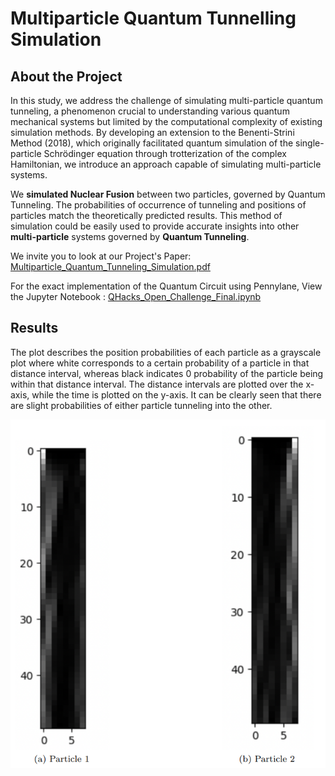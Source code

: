 # Multiparticle Quantum Tunnelling Simulation

## About the Project

In this study, we address the challenge of simulating multi-particle quantum tunneling, a phenomenon crucial to understanding various quantum mechanical systems but limited by the computational complexity of existing simulation methods. By developing an extension to the Benenti-Strini Method (2018), which originally facilitated quantum simulation of the single-particle Schrödinger equation through trotterization of the complex Hamiltonian, we introduce an approach capable of simulating multi-particle systems.

We **simulated Nuclear Fusion** between two particles, governed by Quantum Tunneling. The probabilities of occurrence of tunneling and positions of particles match the theoretically predicted results. This method of simulation could be easily used to provide accurate insights into other **multi-particle** systems governed by **Quantum Tunneling**.

We invite you to look at our Project's Paper: [Multiparticle_Quantum_Tunneling_Simulation.pdf](Multiparticle_Quantum_Tunneling_Simulation.pdf)

For the exact implementation of the Quantum Circuit using Pennylane, View the Jupyter Notebook : [QHacks_Open_Challenge_Final.ipynb](QHacks_Open_Challenge_Final.ipynb)

## Results

The plot describes the position probabilities of each particle as a grayscale plot where white corresponds to a certain probability of a particle in that distance interval, whereas black indicates 0 probability of the particle being within that distance interval. The distance intervals are plotted over the x-axis, while the time is plotted on the y-axis. It can be clearly seen that there are slight probabilities of either particle tunneling into the other.

![Probability Plot](Result_image.png)
